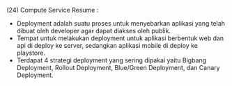 (24) Compute Service
Resume :
- Deployment adalah suatu proses untuk menyebarkan aplikasi yang telah dibuat oleh developer agar dapat diakses oleh publik. 
- Tempat untuk melakukan deployment untuk aplikasi berbentuk web dan api di deploy ke server, sedangkan aplikasi mobile di deploy ke playstore.
- Terdapat 4 strategi deployment yang sering dipakai yaitu Bigbang Deployment, Rollout Deployment, Blue/Green Deployment, dan Canary Deployment.